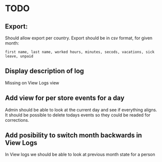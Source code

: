 # TODO

## Export:
Should allow export per country. Export should be in csv format, for given month:
```csv
first name, last name, worked hours, minutes, secods, vacations, sick leave, unpaid
```

## Display description of log
Missing on View Logs view

## Add view for per store events for a day
Admin should be able to look at the current day and see if everything aligns. It should be possible to delete todays events so they could be readed for corrections.

## Add posibility to switch month backwards in View Logs
In View logs we should be able to look at previous month state for a person
